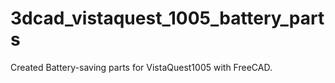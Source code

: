 # 3dcad_vistaquest_1005_battery_parts
Created Battery-saving parts for VistaQuest1005 with FreeCAD.
